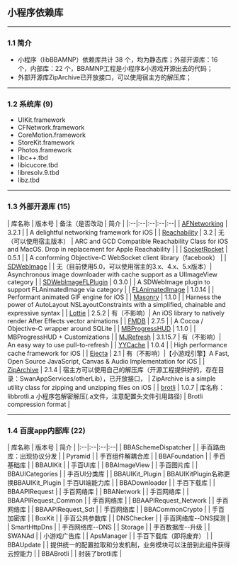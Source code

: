 <!-- TOC -->

## 小程序依赖库

--------------------------------

### 1.1 简介

- 小程序（libBBAMNP）依赖库共计 38 个，均为静态库；外部开源库：16 个，内部库：22 个，BBAMNP工程是小程序&小游戏开源出去的代码；
- 外部开源库ZipArchive已开放接口，可以使用宿主方的解压库；

--------------------------------

### 1.2 系统库 (9)
- UIKit.framework
- CFNetwork.framework
- CoreMotion.framework
- StoreKit.framework
- Photos.framework
- libc++.tbd
- libicucore.tbd
- libresolv.9.tbd
- libz.tbd

--------------------------------

### 1.3 外部开源库 (15)

| 库名称 | 版本号 | 备注（是否改动 | 简介 |
|:--|:--|:--|:--|:--|
| [AFNetworking](https://github.com/AFNetworking/AFNetworking) | 3.2.1 |  | A delightful networking framework for iOS | 
| [Reachability](https://github.com/tonymillion/Reachability) | 3.2 | 无（可以使用宿主版本） |  ARC and GCD Compatible Reachability Class for iOS and MacOS. Drop in replacement for Apple Reachability | | 
| [SocketRocket](https://github.com/facebook/SocketRocket) | 0.5.1 |  |   A conforming Objective-C WebSocket client library（facebook） |
| [SDWebImage](https://github.com/SDWebImage/SDWebImage) | | 无（目前使用5.0，可以使用宿主的3.x、4.x、5.x版本）| Asynchronous image downloader with cache support as a UIImageView category |
| [SDWebImageFLPlugin](https://github.com/SDWebImage/SDWebImageFLPlugin) | 0.3.0 |  |  A SDWebImage plugin to support FLAnimatedImage via category |
| [FLAnimatedImage](https://github.com/Flipboard/FLAnimatedImage) | 1.0.14 |  |  Performant animated GIF engine for iOS |
| [Masonry](https://github.com/SnapKit/Masonry) | 1.1.0 |  |  Harness the power of AutoLayout NSLayoutConstraints with a simplified, chainable and expressive syntax |
| [Lottie](https://github.com/airbnb/lottie-ios) | 2.5.2 | 有（不影响）|  An iOS library to natively render After Effects vector animations |
| [FMDB](https://github.com/ccgus/fmdb) | 2.7.5 |  |  A Cocoa / Objective-C wrapper around SQLite |
| [MBProgressHUD](https://github.com/jdg/MBProgressHUD) | 1.1.0 |  |  MBProgressHUD + Customizations |
| [MJRefresh](https://github.com/CoderMJLee/MJRefresh) | 3.1.15.7 | 有（不影响）|  An easy way to use pull-to-refresh |
| [YYCache](https://github.com/ibireme/YYCache) | 1.0.4 |  |  High performance cache framework for iOS |
| [Ejecta](https://github.com/phoboslab/Ejecta) | 2.1 | 有（不影响）|【小游戏引擎】A Fast, Open Source JavaScript, Canvas & Audio Implementation for iOS |
| [ZipArchive](https://github.com/ZipArchive/ZipArchive) | 2.1.4 | 宿主方可以使用自己的解压库（开源工程提供好的，存在目录：SwanAppServices/otherLib），已开放接口， | ZipArchive is a simple utility class for zipping and unzipping files on iOS |
| [brotli](https://github.com/google/brotli) | 1.0.7 | 库名称：libbrotli.a 小程序包解密解压(.a文件，注意配置头文件引用路径) | Brotli compression format |

---------------------------------

### 1.4 百度app内部库  (22)
| 库名称 | 版本号 | 简介 |
|:--|:--|:--|:--|
| BBASchemeDispatcher |  | 手百路由库：出现协议分发 | 
| Pyramid |  | 手百组件解耦合库 | 
| BBAFoundation |  | 手百基础库 | 
| BBAUIKit |  | 手百UI库 | 
| BBAImageView |  | 手百图片库 | 
| BBAUICategories |  | 手百UI分类库 | 
| BBAUIKit_Plugin | BBAUIKitPlugin名称更换BBAUIKit_Plugin | 手百UI端能力库 | 
| BBADownloader |  | 手百下载库 | 
| BBAAPIRequest |  | 手百网络库 | 
| BBANetwork |  | 手百网络库 | 
| BBAAPIRequest_Common |  | 手百网络库 | 
| BBAAPIRequest_Network |  | 手百网络库 | 
| BBAAPIRequest_Sdt |  | 手百网络库 | 
| BBACommonCrypto |  | 手百加密库 | 
| BoxKit |  | 手百公共参数库 | 
| DNSChecker |  | 手百网络库--DNS探测  | 
| SmartHttpDns |  | 手百网络库--DNS | 
| Storage |  | 手百数据库--升级 | 
| SWANAd |  | 小游戏广告库 | 
| ApsManager |  | 手百下载库（即将废弃） | 
| BBAUpdate |  | 提供统一的配置拉取和分发机制，业务模块可以注册到此组件获得云控能力 | 
| BBABrotli |  | 封装了brotli库 | 


